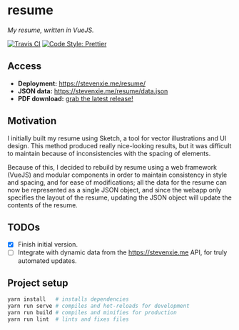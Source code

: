 # resume

_My resume, written in VueJS._

[![Travis CI][travis-img]][travis]
[![Code Style: Prettier][prettier-img]][prettier]

## Access

- **Deployment:** https://stevenxie.me/resume/
- **JSON data:** https://stevenxie.me/resume/data.json
- **PDF download:** [grab the latest release!](https://github.com/stevenxie/resume/releases)

## Motivation

I initially built my resume using Sketch, a tool for vector illustrations and
UI design. This method produced really nice-looking results, but it was
difficult to maintain because of inconsistencies with the spacing of elements.

Because of this, I decided to rebuild by resume using a web framework (VueJS)
and modular components in order to maintain consistency in style and spacing,
and for ease of modifications; all the data for the resume can now be
represented as a single JSON object, and since the webapp only specifies the
layout of the resume, updating the JSON object will update the contents of
the resume.

## TODOs

- [x] Finish initial version.
- [ ] Integrate with dynamic data from the https://stevenxie.me API, for truly
      automated updates.

## Project setup

```bash
yarn install   # installs dependencies
yarn run serve # compiles and hot-reloads for development
yarn run build # compiles and minifies for production
yarn run lint  # lints and fixes files
```

[travis]: https://travis-ci.com/stevenxie/resume
[travis-img]: https://travis-ci.com/stevenxie/resume.svg?branch=master
[prettier]: https://github.com/prettier/prettier
[prettier-img]: https://img.shields.io/badge/code_style-prettier-ff69b4.svg
